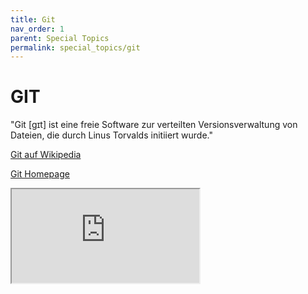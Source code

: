 ```yaml
---
title: Git
nav_order: 1
parent: Special Topics
permalink: special_topics/git
---
```


# GIT

"Git [ɡɪt] ist eine freie Software zur verteilten Versionsverwaltung von Dateien, die durch Linus Torvalds initiiert wurde."

[Git auf Wikipedia](https://de.wikipedia.org/wiki/Git)

[Git Homepage](https://git-scm.com)

<div class="iframe-container">
<iframe src="https://www.youtube.com/embed/v=BpDUvAmgkbE" allowfullscreen></iframe>
</div>
